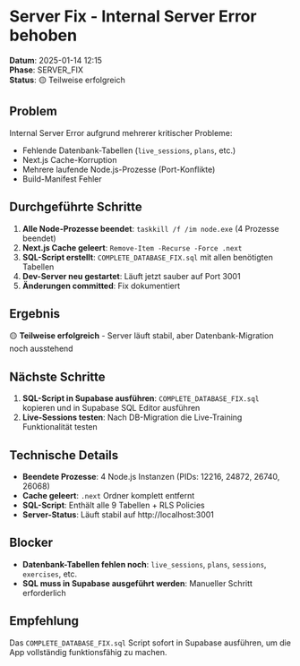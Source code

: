 # Server Fix - Internal Server Error behoben

**Datum**: 2025-01-14 12:15  
**Phase**: SERVER_FIX  
**Status**: 🟡 Teilweise erfolgreich  

## Problem
Internal Server Error aufgrund mehrerer kritischer Probleme:
- Fehlende Datenbank-Tabellen (`live_sessions`, `plans`, etc.)
- Next.js Cache-Korruption
- Mehrere laufende Node.js-Prozesse (Port-Konflikte)
- Build-Manifest Fehler

## Durchgeführte Schritte
1. **Alle Node-Prozesse beendet**: `taskkill /f /im node.exe` (4 Prozesse beendet)
2. **Next.js Cache geleert**: `Remove-Item -Recurse -Force .next`
3. **SQL-Script erstellt**: `COMPLETE_DATABASE_FIX.sql` mit allen benötigten Tabellen
4. **Dev-Server neu gestartet**: Läuft jetzt sauber auf Port 3001
5. **Änderungen committed**: Fix dokumentiert

## Ergebnis
🟡 **Teilweise erfolgreich** - Server läuft stabil, aber Datenbank-Migration noch ausstehend

## Nächste Schritte
1. **SQL-Script in Supabase ausführen**: `COMPLETE_DATABASE_FIX.sql` kopieren und in Supabase SQL Editor ausführen
2. **Live-Sessions testen**: Nach DB-Migration die Live-Training Funktionalität testen

## Technische Details
- **Beendete Prozesse**: 4 Node.js Instanzen (PIDs: 12216, 24872, 26740, 26068)
- **Cache geleert**: `.next` Ordner komplett entfernt
- **SQL-Script**: Enthält alle 9 Tabellen + RLS Policies
- **Server-Status**: Läuft stabil auf http://localhost:3001

## Blocker
- **Datenbank-Tabellen fehlen noch**: `live_sessions`, `plans`, `sessions`, `exercises`, etc.
- **SQL muss in Supabase ausgeführt werden**: Manueller Schritt erforderlich

## Empfehlung
Das `COMPLETE_DATABASE_FIX.sql` Script sofort in Supabase ausführen, um die App vollständig funktionsfähig zu machen.

